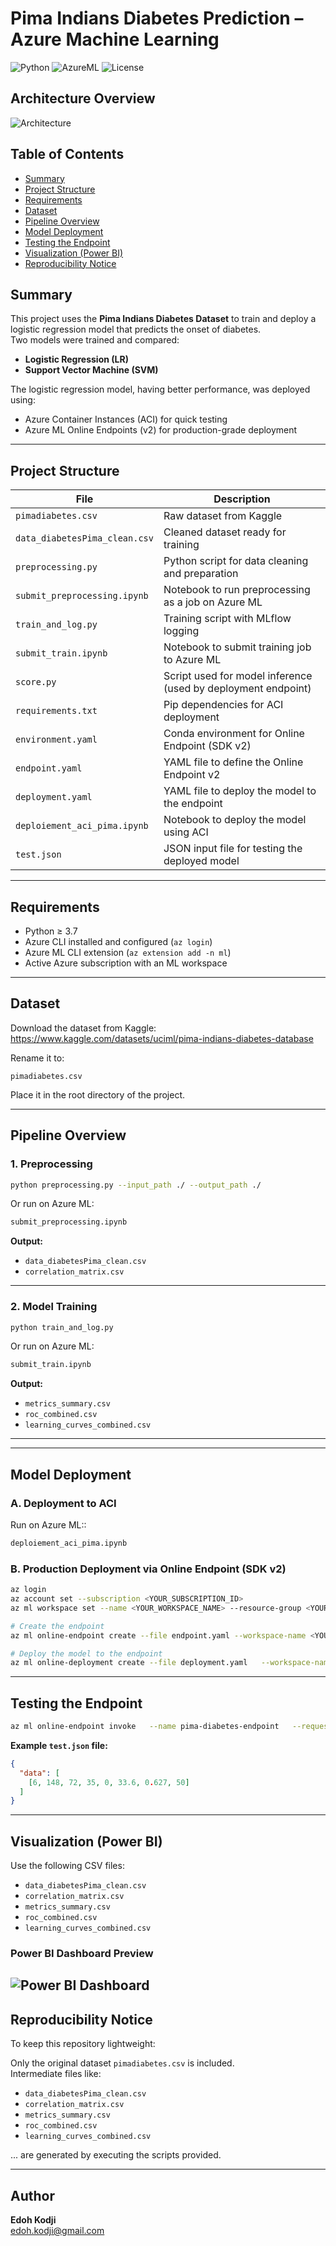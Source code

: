 
#  Pima Indians Diabetes Prediction – Azure Machine Learning
![Python](https://img.shields.io/badge/Python-3.7%2B-blue)
![AzureML](https://img.shields.io/badge/Azure-ML-informational)
![License](https://img.shields.io/badge/license-MIT-green)
## Architecture Overview

![Architecture](architecture_pipeline.png)

## Table of Contents
- [Summary](#summary)
- [Project Structure](#project-structure)
- [Requirements](#requirements)
- [Dataset](#dataset)
- [Pipeline Overview](#pipeline-overview)
- [Model Deployment](#model-deployment)
- [Testing the Endpoint](#testing-the-endpoint)
- [Visualization (Power BI)](#visualization-power-bi)
- [Reproducibility Notice](#reproducibility-notice)

##  Summary

This project uses the **Pima Indians Diabetes Dataset** to train and deploy a logistic regression model that predicts the onset of diabetes.  
Two models were trained and compared:  
- **Logistic Regression (LR)**  
- **Support Vector Machine (SVM)**

The logistic regression model, having better performance, was deployed using:
- Azure Container Instances (ACI) for quick testing
- Azure ML Online Endpoints (v2) for production-grade deployment

---

##  Project Structure

| File                              | Description                                                              |
|-----------------------------------|--------------------------------------------------------------------------|
| `pimadiabetes.csv`                | Raw dataset from Kaggle                                                  |
| `data_diabetesPima_clean.csv`     | Cleaned dataset ready for training                                       |
| `preprocessing.py`               | Python script for data cleaning and preparation                          |
| `submit_preprocessing.ipynb`      | Notebook to run preprocessing as a job on Azure ML                       |
| `train_and_log.py`               | Training script with MLflow logging                                      |
| `submit_train.ipynb`              | Notebook to submit training job to Azure ML                              |
| `score.py`                        | Script used for model inference (used by deployment endpoint)            |
| `requirements.txt`                | Pip dependencies for ACI deployment                                      |
| `environment.yaml`                | Conda environment for Online Endpoint (SDK v2)                           |
| `endpoint.yaml`                   | YAML file to define the Online Endpoint v2                               |
| `deployment.yaml`                 | YAML file to deploy the model to the endpoint                            |
| `deploiement_aci_pima.ipynb`      | Notebook to deploy the model using ACI                                   |
| `test.json`                       | JSON input file for testing the deployed model                           |

---

##  Requirements

- Python ≥ 3.7
- Azure CLI installed and configured (`az login`)
- Azure ML CLI extension (`az extension add -n ml`)
- Active Azure subscription with an ML workspace

---

## Dataset

Download the dataset from Kaggle:  
https://www.kaggle.com/datasets/uciml/pima-indians-diabetes-database

Rename it to:

```text
pimadiabetes.csv
```

Place it in the root directory of the project.

---

##  Pipeline Overview

### 1. Preprocessing

```bash
python preprocessing.py --input_path ./ --output_path ./
```

Or run on Azure ML:

```bash
submit_preprocessing.ipynb
```

**Output:**
- `data_diabetesPima_clean.csv`
- `correlation_matrix.csv`

---

### 2. Model Training

```bash
python train_and_log.py
```

Or run on Azure ML:

```bash
submit_train.ipynb
```

**Output:**
- `metrics_summary.csv`
- `roc_combined.csv`
- `learning_curves_combined.csv`
---
---

## Model Deployment

### A. Deployment to ACI

Run on Azure ML::

```bash
deploiement_aci_pima.ipynb
```

### B. Production Deployment via Online Endpoint (SDK v2)

```bash
az login
az account set --subscription <YOUR_SUBSCRIPTION_ID>
az ml workspace set --name <YOUR_WORKSPACE_NAME> --resource-group <YOUR_RESOURCE_GROUP>

# Create the endpoint
az ml online-endpoint create --file endpoint.yaml --workspace-name <YOUR_WORKSPACE_NAME> --resource-group <YOUR_RESOURCE_GROUP>

# Deploy the model to the endpoint
az ml online-deployment create --file deployment.yaml   --workspace-name <YOUR_WORKSPACE_NAME>   --resource-group <YOUR_RESOURCE_GROUP>   --endpoint-name pima-diabetes-endpoint   --all-traffic
```
---
##  Testing the Endpoint

```bash
az ml online-endpoint invoke   --name pima-diabetes-endpoint   --request-file test.json   --resource-group <YOUR_RESOURCE_GROUP>   --workspace-name <YOUR_WORKSPACE_NAME>
```
**Example `test.json` file:**

```json
{
  "data": [
    [6, 148, 72, 35, 0, 33.6, 0.627, 50]
  ]
}
```
---
## Visualization (Power BI)

Use the following CSV files:
- `data_diabetesPima_clean.csv`
- `correlation_matrix.csv`
- `metrics_summary.csv`
- `roc_combined.csv`
- `learning_curves_combined.csv`
### Power BI Dashboard Preview
![Power BI Dashboard](powerbi_dashboard.PNG)
---

##  Reproducibility Notice

To keep this repository lightweight:

Only the original dataset `pimadiabetes.csv` is included.  
Intermediate files like:

- `data_diabetesPima_clean.csv`
- `correlation_matrix.csv`
- `metrics_summary.csv`
- `roc_combined.csv`
- `learning_curves_combined.csv`

... are generated by executing the scripts provided.

---

## Author

**Edoh Kodji**   
edoh.kodji@gmail.com
